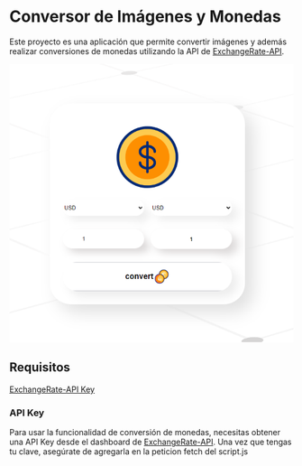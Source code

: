 # Conversor de Imágenes y Monedas

Este proyecto es una aplicación que permite convertir imágenes y además realizar conversiones de monedas utilizando la API de [ExchangeRate-API](https://app.exchangerate-api.com/dashboard).

![Conversor de Imágenes y Monedas](asset/Captura%20de%20pantalla%202024-10-16%20133747.png)

## Requisitos

[ExchangeRate-API Key](https://app.exchangerate-api.com/dashboard)

### API Key

Para usar la funcionalidad de conversión de monedas, necesitas obtener una API Key desde el dashboard de [ExchangeRate-API](https://app.exchangerate-api.com/dashboard). Una vez que tengas tu clave, asegúrate de agregarla en la peticion fetch del script.js